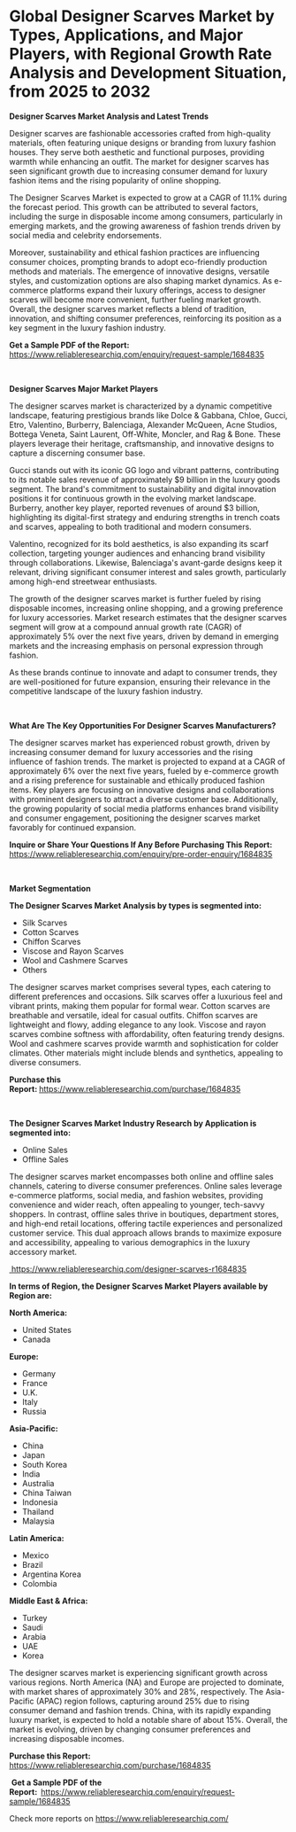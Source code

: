 <p><h1>Global Designer Scarves Market by Types, Applications, and Major Players, with Regional Growth Rate Analysis and Development Situation, from 2025 to 2032</h1></p><p><strong>Designer Scarves Market Analysis and Latest Trends</strong></p>
<p><p>Designer scarves are fashionable accessories crafted from high-quality materials, often featuring unique designs or branding from luxury fashion houses. They serve both aesthetic and functional purposes, providing warmth while enhancing an outfit. The market for designer scarves has seen significant growth due to increasing consumer demand for luxury fashion items and the rising popularity of online shopping.</p><p>The Designer Scarves Market is expected to grow at a CAGR of 11.1% during the forecast period. This growth can be attributed to several factors, including the surge in disposable income among consumers, particularly in emerging markets, and the growing awareness of fashion trends driven by social media and celebrity endorsements. </p><p>Moreover, sustainability and ethical fashion practices are influencing consumer choices, prompting brands to adopt eco-friendly production methods and materials. The emergence of innovative designs, versatile styles, and customization options are also shaping market dynamics. As e-commerce platforms expand their luxury offerings, access to designer scarves will become more convenient, further fueling market growth. Overall, the designer scarves market reflects a blend of tradition, innovation, and shifting consumer preferences, reinforcing its position as a key segment in the luxury fashion industry.</p></p>
<p><strong>Get a Sample PDF of the Report:&nbsp;</strong> <a href="https://www.reliableresearchiq.com/enquiry/request-sample/1684835?utm_campaign=2346&utm_medium=2&utm_source=Github&utm_content=ia&utm_term=08022025&utm_id=designer-scarves">https://www.reliableresearchiq.com/enquiry/request-sample/1684835</a></p>
<p>&nbsp;</p>
<p><strong>Designer Scarves Major Market Players</strong></p>
<p><p>The designer scarves market is characterized by a dynamic competitive landscape, featuring prestigious brands like Dolce & Gabbana, Chloe, Gucci, Etro, Valentino, Burberry, Balenciaga, Alexander McQueen, Acne Studios, Bottega Veneta, Saint Laurent, Off-White, Moncler, and Rag & Bone. These players leverage their heritage, craftsmanship, and innovative designs to capture a discerning consumer base.</p><p>Gucci stands out with its iconic GG logo and vibrant patterns, contributing to its notable sales revenue of approximately $9 billion in the luxury goods segment. The brand's commitment to sustainability and digital innovation positions it for continuous growth in the evolving market landscape. Burberry, another key player, reported revenues of around $3 billion, highlighting its digital-first strategy and enduring strengths in trench coats and scarves, appealing to both traditional and modern consumers.</p><p>Valentino, recognized for its bold aesthetics, is also expanding its scarf collection, targeting younger audiences and enhancing brand visibility through collaborations. Likewise, Balenciaga's avant-garde designs keep it relevant, driving significant consumer interest and sales growth, particularly among high-end streetwear enthusiasts.</p><p>The growth of the designer scarves market is further fueled by rising disposable incomes, increasing online shopping, and a growing preference for luxury accessories. Market research estimates that the designer scarves segment will grow at a compound annual growth rate (CAGR) of approximately 5% over the next five years, driven by demand in emerging markets and the increasing emphasis on personal expression through fashion.</p><p>As these brands continue to innovate and adapt to consumer trends, they are well-positioned for future expansion, ensuring their relevance in the competitive landscape of the luxury fashion industry.</p></p>
<p>&nbsp;</p>
<p><strong>What Are The Key Opportunities For Designer Scarves Manufacturers?</strong></p>
<p><p>The designer scarves market has experienced robust growth, driven by increasing consumer demand for luxury accessories and the rising influence of fashion trends. The market is projected to expand at a CAGR of approximately 6% over the next five years, fueled by e-commerce growth and a rising preference for sustainable and ethically produced fashion items. Key players are focusing on innovative designs and collaborations with prominent designers to attract a diverse customer base. Additionally, the growing popularity of social media platforms enhances brand visibility and consumer engagement, positioning the designer scarves market favorably for continued expansion.</p></p>
<p><strong>Inquire or Share Your Questions If Any Before Purchasing This Report:</strong> <a href="https://www.reliableresearchiq.com/enquiry/pre-order-enquiry/1684835?utm_campaign=2346&utm_medium=2&utm_source=Github&utm_content=ia&utm_term=08022025&utm_id=designer-scarves">https://www.reliableresearchiq.com/enquiry/pre-order-enquiry/1684835</a></p>
<p>&nbsp;</p>
<p><strong>Market Segmentation</strong></p>
<p><strong>The Designer Scarves Market Analysis by types is segmented into:</strong></p>
<p><ul><li>Silk Scarves</li><li>Cotton Scarves</li><li>Chiffon Scarves</li><li>Viscose and Rayon Scarves</li><li>Wool and Cashmere Scarves</li><li>Others</li></ul></p>
<p><p>The designer scarves market comprises several types, each catering to different preferences and occasions. Silk scarves offer a luxurious feel and vibrant prints, making them popular for formal wear. Cotton scarves are breathable and versatile, ideal for casual outfits. Chiffon scarves are lightweight and flowy, adding elegance to any look. Viscose and rayon scarves combine softness with affordability, often featuring trendy designs. Wool and cashmere scarves provide warmth and sophistication for colder climates. Other materials might include blends and synthetics, appealing to diverse consumers.</p></p>
<p><strong>Purchase this Report:&nbsp;</strong><a href="https://www.reliableresearchiq.com/purchase/1684835?utm_campaign=2346&utm_medium=2&utm_source=Github&utm_content=ia&utm_term=08022025&utm_id=designer-scarves">https://www.reliableresearchiq.com/purchase/1684835</a></p>
<p>&nbsp;</p>
<p><strong>The Designer Scarves Market Industry Research by Application is segmented into:</strong></p>
<p><ul><li>Online Sales</li><li>Offline Sales</li></ul></p>
<p><p>The designer scarves market encompasses both online and offline sales channels, catering to diverse consumer preferences. Online sales leverage e-commerce platforms, social media, and fashion websites, providing convenience and wider reach, often appealing to younger, tech-savvy shoppers. In contrast, offline sales thrive in boutiques, department stores, and high-end retail locations, offering tactile experiences and personalized customer service. This dual approach allows brands to maximize exposure and accessibility, appealing to various demographics in the luxury accessory market.</p></p>
<p><a href="https://www.reliableresearchiq.com/designer-scarves-r1684835?utm_campaign=2346&utm_medium=2&utm_source=Github&utm_content=ia&utm_term=08022025&utm_id=designer-scarves">&nbsp;https://www.reliableresearchiq.com/designer-scarves-r1684835</a></p>
<p><strong>In terms of Region, the Designer Scarves Market Players available by Region are:</strong></p>
<p>
    <p> <strong> North America: </strong>
        <ul>
            <li>United States</li>
            <li>Canada</li>
        </ul>
        </p> 
    <p> <strong> Europe: </strong>
        <ul>
            <li>Germany</li>
            <li>France</li>
            <li>U.K.</li>
            <li>Italy</li>
            <li>Russia</li>
        </ul>
        </p> 
    <p> <strong> Asia-Pacific: </strong>
        <ul>
            <li>China</li>
            <li>Japan</li>
            <li>South Korea</li>
            <li>India</li>
            <li>Australia</li>
            <li>China Taiwan</li>
            <li>Indonesia</li>
            <li>Thailand</li>
            <li>Malaysia</li>
        </ul>
        </p> 
    <p> <strong> Latin America: </strong>
        <ul>
            <li>Mexico</li>
            <li>Brazil</li>
            <li>Argentina Korea</li>
            <li>Colombia</li>
        </ul>
        </p> 
    <p> <strong> Middle East & Africa: </strong>
        <ul>
            <li>Turkey</li>
            <li>Saudi</li>
            <li>Arabia</li>
            <li>UAE</li>
            <li>Korea</li>
        </ul>
    </p>
    </p>
<p><p>The designer scarves market is experiencing significant growth across various regions. North America (NA) and Europe are projected to dominate, with market shares of approximately 30% and 28%, respectively. The Asia-Pacific (APAC) region follows, capturing around 25% due to rising consumer demand and fashion trends. China, with its rapidly expanding luxury market, is expected to hold a notable share of about 15%. Overall, the market is evolving, driven by changing consumer preferences and increasing disposable incomes.</p></p>
<p><strong>Purchase this Report: </strong><a href="https://www.reliableresearchiq.com/purchase/1684835?utm_campaign=2346&utm_medium=2&utm_source=Github&utm_content=ia&utm_term=08022025&utm_id=designer-scarves">https://www.reliableresearchiq.com/purchase/1684835</a></p>
<p>&nbsp;<strong>Get a Sample PDF of the Report:&nbsp;&nbsp;</strong><a href="https://www.reliableresearchiq.com/enquiry/request-sample/1684835?utm_campaign=2346&utm_medium=2&utm_source=Github&utm_content=ia&utm_term=08022025&utm_id=designer-scarves">https://www.reliableresearchiq.com/enquiry/request-sample/1684835</a></p>
<p><strong></strong></p>
<p>Check more reports on <a href="https://www.reliableresearchiq.com/?utm_campaign=2346&utm_medium=2&utm_source=Github&utm_content=ia&utm_term=08022025&utm_id=designer-scarves">https://www.reliableresearchiq.com/</a></p>